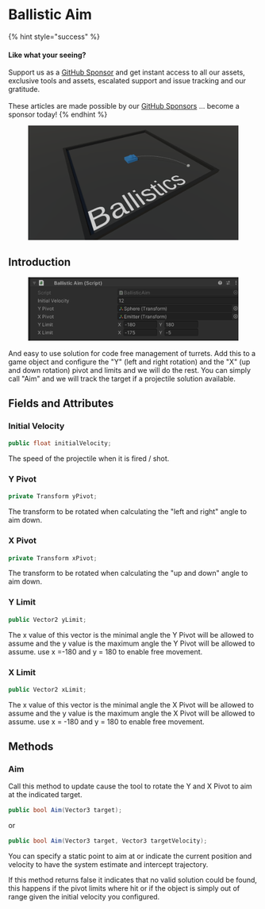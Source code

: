 # Ballistic Aim

{% hint style="success" %}
#### Like what your seeing?

Support us as a [GitHub Sponsor](../../../become-a-sponsor/) and get instant access to all our assets, exclusive tools and assets, escalated support and issue tracking and our gratitude.\
\
These articles are made possible by our [GitHub Sponsors](../../../become-a-sponsor/) ... become a sponsor today!
{% endhint %}

<figure><img src="../../../.gitbook/assets/image (6).png" alt=""><figcaption></figcaption></figure>

## Introduction

<figure><img src="../../../.gitbook/assets/image (4).png" alt=""><figcaption></figcaption></figure>

And easy to use solution for code free management of turrets. Add this to a game object and configure the "Y" (left and right rotation) and the "X" (up and down rotation) pivot and limits and we will do the rest. You can simply call "Aim" and we will track the target if a projectile solution available.

## Fields and Attributes

### Initial Velocity

```csharp
public float initialVelocity;
```

The speed of the projectile when it is fired / shot.

### Y Pivot

```csharp
private Transform yPivot;
```

The transform to be rotated when calculating the "left and right" angle to aim down.

### X Pivot

```csharp
private Transform xPivot;
```

The transform to be rotated when calculating the "up and down" angle to aim down.

### Y Limit

```csharp
public Vector2 yLimit;
```

The x value of this vector is the minimal angle the Y Pivot will be allowed to assume and the y value is the maximum angle the Y Pivot will be allowed to assume. use x =-180 and y = 180 to enable free movement.

### X Limit

```csharp
public Vector2 xLimit;
```

The x value of this vector is the minimal angle the X Pivot will be allowed to assume and the y value is the maximum angle the X Pivot will be allowed to assume. use x = -180 and y = 180 to enable free movement.

## Methods

### Aim

Call this method to update cause the tool to rotate the Y and X Pivot to aim at the indicated target.

```csharp
public bool Aim(Vector3 target);
```

or

```csharp
public bool Aim(Vector3 target, Vector3 targetVelocity);
```

You can specify a static point to aim at or indicate the current position and velocity to have the system estimate and intercept trajectory.

If this method returns false it indicates that no valid solution could be found, this happens if the pivot limits where hit or if the object is simply out of range given the initial velocity you configured.
